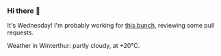 ### Hi there :wave:

It's Wednesday! I'm probably working for [this bunch](https://github.com/kohofinancial), reviewing some pull requests.

Weather in Winterthur: partly cloudy, at +20°C.
